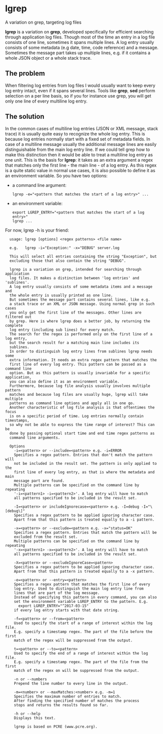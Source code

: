 # **lgrep**
A variation on grep, targeting log files

**lgrep** is a variation on **grep**, developed specifically for efficient searching through application log files. Though most of the time an entry in a log file consists of one line, sometimes it spans multiple lines. A log entry usually consists of some metadata (e.g date, time, code reference) and a message. Sometimes the message part takes up multiple lines, e.g. if it contains a whole JSON object or a whole stack trace.

## The problem
When filtering log entries from log files I would usually want to keep every log entry intact, even if it spans several lines. Tools like **grep**, **sed** perform selection on a per line basis, so if you for instance use grep, you will get only one line of every multiline log entry.

## The solution
In the common cases of multiline log entries (JSON or XML message, stack trace) it is usually quite easy to recognize the whole log entry. This is because log entries normally start with a fixed set of metadata fields. In case of a multiline message usually the additional message lines are easily distinguishable from the main log entry line. If we could tell grep how to make this distinction then it would be able to treat a multiline log entry as one unit. This is the basis for **lgrep**: it takes as an extra argument a regex that matches only the first line - the main line - of a log entry. As this regex is a quite static value in normal use cases, it is also possible to define it as an environment variable. So you have two options:
- a command line argument:
  ```
  lgrep -e="<pattern that matches the start of a log entry>" ...
  ```
- an environment variable:
  ```
  export LGREP_ENTRY="<pattern that matches the start of a log entry>"
  lgrep ...
  ```

For now, lgrep -h is your friend:
```
  usage: lgrep [options] <regex patterns> <file name>
  
  e.g.   lgrep -i="Exception:" -x="DEBUG" server.log
  
  This will select all entries containing the string "Exception", but
  excluding those that also contain the string "DEBUG".
  
  lgrep is a variation on grep, intended for searching through application
  log files. It makes a distinction between 'log entries' and 'sublines'. 
  A log entry usually consists of some metadata items and a message and 
  the whole entry is usually printed as one line.
  But sometimes the message part contains several lines, like e.g.
  a stack trace or an XML or JSON message. Using normal grep in such cases
  you only get the first line of the messages. Other lines are filtered out
  by grep. Here is where lgrep does a better job, by returning the complete
  log entry (including sub lines) for every match.
  The search for the regex is performed only on the first line of a log entry,
  but the search result for a matching main line includes its
  sublines. 
  In order to distinguish log entry lines from sublines lgrep needs some
  extra information. It needs an extra regex pattern that matches the
  first line of every log entry. This pattern can be passed as a command line
  option. But as this pattern is usually invariable for a specific application,
  you can also define it as an environment variable.
  Furthermore, because log file analysis usually involves multiple pattern
  matches and because log files are usually huge, lgrep will take multiple
  patterns as command line options and apply all in one go.
  Another characteristic of log file analysis is that oftentimes the focus
  is on a specific period of time. Log entries normally contain timestamps,
  so why not be able to express the time range of interest? This can be
  done by passing optional start time and end time regex patterns as
  command line arguments.
  
  Options 
    -i=<pattern> or --include=<pattern> e.g. -i=ERROR
    Specifies a regex pattern. Entries that don't match the pattern will
    not be included in the result set. The pattern is only applied to the
    first line of every log entry, as that is where the metadata and main
    message part are found. 
    Multiple patterns can be specified on the command line by repeating 
    '-i=<pattern1> -i=<pattern2>'. A log entry will have to match 
    all patterns specified to be included in the result set.
    
    -I=<pattern> or includeIgnorecase=<pattern> e.g. -I=debug -I="\[debug\]"
    Specifies a regex pattern to be applied ignoring character case.
    Apart from that this pattern is treated equally to a -i pattern.
    
    -x=<pattern> or --exclude=<pattern e.g. -x="status=OK"
    Specifies a regex pattern. Entries that match the pattern will be
    excluded from the result set.
    Multiple patterns can be specified on the command line by repeating 
    '-x=<pattern1> -x=<pattern2>'. A log entry will have to match 
    all patterns specified to be included in the result set.
    
    -X=<pattern> or --excludeIgnoreCase=<pattern>
    Specifies a regex pattern to be applied ignoring character case.
    Apart from that this pattern is treated equally to a -x pattern.
    
    -e=<pattern> or --entry=<pattern>
    Specifies a regex pattern that matches the first line of every 
    log entry. Used to distinguish the main log entry line from 
    lines that are part of the log message.
    Instead of specifying this pattern in every command, you can also
    set the environment variable LGREP_ENTRY to the pattern. E.g.
      export LGREP_ENTRY="^2017-03-15"
    if every log entry starts with that date string.
    
    -f=<pattern> or --from=<pattern>
    Used to specify the start of a range of interest within the log file.
    E.g. specify a timestamp regex. The part of the file before the first
    match of the regex will be suppressed from the output.
    
    t=<pattern> or --to=<pattern>
    Used to specify the end of a range of interest within the log file.
    E.g. specify a timestamp regex. The part of the file from the first
    match of the regex on will be suppressed from the output.
    
    -n or --numbers
    Prepend the line number to every line in the output.
    
    -m=<number> or --maxMatches:<number> e.g. -m=1
    Specifies the maximum number of entries to match.
    After finding the specified number of matches the process
    stops and returns the results found so far.
    
    -h or --help
    Displays this text.
    
    lgrep is based on PCRE (www.pcre.org).
```
